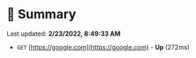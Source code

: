 # 📖 Summary
Last updated: **2/23/2022, 8:49:33 AM**

- `GET` [https://google.com](https://google.com) - **Up** (272ms)
